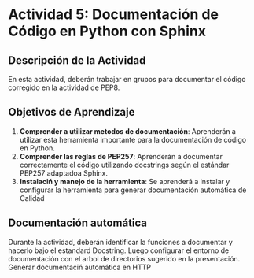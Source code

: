 # Actividad 5: Documentación de Código en Python con Sphinx

## Descripción de la Actividad

En esta actividad, deberán trabajar en grupos para documentar el código corregido en la actividad de PEP8.

## Objetivos de Aprendizaje

1. **Comprender a utilizar metodos de documentación**: Aprenderán a utilizar esta herramienta importante para la documentación de código en Python.
2. **Comprender las reglas de PEP257**: Aprenderán a documentar correctamente el código utilizando docstrings según el estándar PEP257 adaptadoa Sphinx.
4. **Instalaciń y manejo de la herramienta**: Se aprenderá a instalar y configurar la herramienta para generar documentación automática de Calidad
## Documentación automática

Durante la actividad, deberán identificar la funciones a documentar y hacerlo bajo el estandard Docstring.
Luego configurar el entorno de documentación con el arbol de directorios sugerido en la presentación.
Generar documentaciń automática en HTTP




